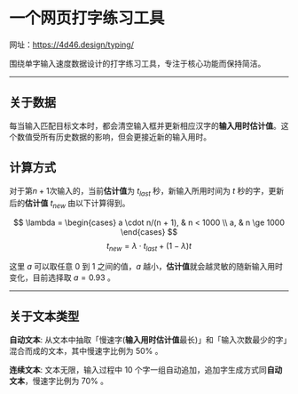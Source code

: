 # 一个网页打字练习工具

网址：https://4d46.design/typing/

围绕单字输入速度数据设计的打字练习工具，专注于核心功能而保持简洁。

---

## 关于数据

每当输入匹配目标文本时，都会清空输入框并更新相应汉字的**输入用时估计值**。这个数值受所有历史数据的影响，但会更接近新的输入用时。

## 计算方式

对于第$n+1$次输入的，当前**估计值**为 $t_{last}$ 秒，新输入所用时间为 $t$ 秒的字，更新后的**估计值** $t_{new}$ 由以下计算得到。

$$
\lambda = \begin{cases}
a \cdot n/(n + 1), & n < 1000 \\
a, & n \ge 1000
\end{cases}
$$
$$
t_{new} = \lambda \cdot t_{last} + (1 - \lambda ) t
$$

这里 $a$ 可以取任意 $0$ 到 $1$ 之间的值，$a$ 越小，**估计值**就会越灵敏的随新输入用时变化，目前选择取 $a=0.93$ 。

---

## 关于文本类型

**自动文本**: 从文本中抽取「慢速字(**输入用时估计值**最长)」和「输入次数最少的字」混合而成的文本，其中慢速字比例为 50% 。

**连续文本**: 文本无限，输入过程中 10 个字一组自动追加，追加字生成方式同**自动文本**，慢速字比例为 70% 。
